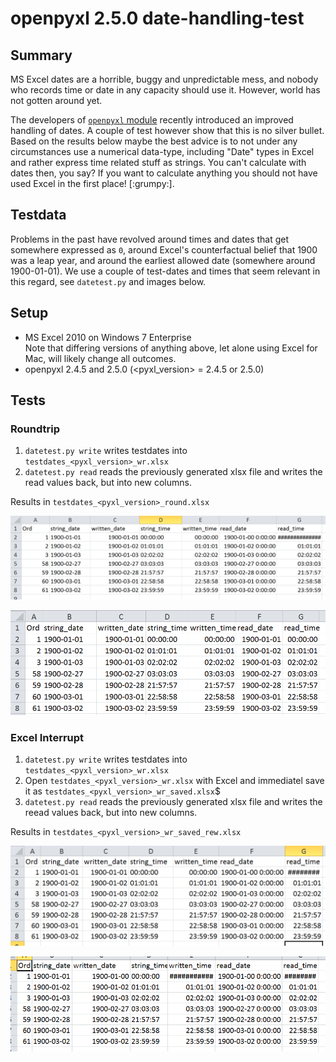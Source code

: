 # openpyxl 2.5.0 date-handling-test

## Summary

MS Excel dates are a horrible, buggy and unpredictable mess, and
nobody who records time or date in any capacity should use
it. However, world has not gotten around yet.

The developers of [`openpyxl` module](https://bitbucket.org/openpyxl/openpyxl) recently introduced an improved handling of dates. A couple of test however show that this is no silver bullet. Based on the results below maybe the best advice is to not under any circumstances use a numerical data-type, including "Date" types in Excel and rather express time related stuff as strings. You can't calculate with dates then, you say? If you want to calculate anything you should not have used Excel in the first place! [:grumpy:].

## Testdata

Problems in the past have revolved around times and dates that get somewhere expressed as `0`, around Excel's counterfactual belief that 1900 was a leap year, and around the earliest allowed date (somewhere around 1900-01-01). We use a couple of test-dates and times that seem relevant in this regard, see `datetest.py` and images below. 

## Setup

+ MS Excel 2010 on Windows 7 Enterprise   
    Note that differing versions of anything above, let alone using Excel for Mac, will likely change all outcomes. 
+ openpyxl 2.4.5 and 2.5.0 (\<pyxl_version\> = 2.4.5 or 2.5.0)

## Tests

### Roundtrip

1. `datetest.py write` writes testdates into `testdates_<pyxl_version>_wr.xlsx`
2. `datetest.py read` reads the previously generated xlsx file and writes the read values back, but into new columns.

Results in `testdates_<pyxl_version>_round.xlsx`

![**Roundtrip V.2.4.5**: re-written date sports Jan 0th, has funny formatting and midnight doesn't work.](./round_2.4.5.png)

![**Roundtrip V.2.5.0**: looks OK!](./round_2.5.0.png)

 
### Excel Interrupt

1. `datetest.py write` writes testdates into `testdates_<pyxl_version>_wr.xlsx`
2. Open `testdates_<pyxl_version>_wr.xlsx` with Excel and immediatel save it as `testdates_<pyxl_version>_wr_saved.xlsx`$
3. `datetest.py read` reads the previously generated xlsx file and writes the reead values back, but into new columns.

Results in `testdates_<pyxl_version>_wr_saved_rew.xlsx`

![**Excel Interrupt V.2.4.5**: Same botched results as Roundtrip above](./xl_interrupt_2.4.5.png)

![**Excel Interrupt V.2.5.0**: Same botched results as above, except that now also the 1900-01-01 is changed to Jan. 0th and midnight is changed to "invalid" in the columns that were initially written correctly ](./xl_interrupt_2.5.0.png)






